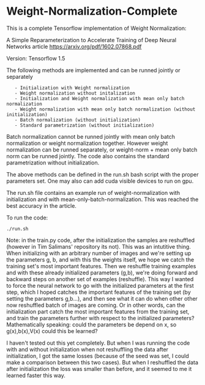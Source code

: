 # Weight-Normalization-Complete

This is a complete Tensorflow implementation of Weight Normalization:

A Simple Reparameterization to Accelerate Training of Deep Neural Networks article
https://arxiv.org/pdf/1602.07868.pdf

Version: Tensorflow 1.5

The following methods are implemented and can be runned jointly or separately
  
       - Initialization with Weight normalization
       - Weight normalization without initalization
       - Initialization and Weight normalization with mean only batch normalization
       - Weight normalization with mean only batch normalization (without initialization)
       - Batch normalization (without initialization)
       - Standard parametrization (without initialization)

Batch normalization cannot be runned jointly with mean only batch normalization or weight normalization together. However weight normalization can be runned separately, or weight-norm + mean only batch norm can be runned jointly. The code also contains the standard parametrization without initialization.

The above methods can be defined in the run.sh bash script with the proper parameters set. One may also can add cuda visible devices to run on gpu.

The run.sh file contains an example run of weight-normalization with initialization and with mean-only-batch-normalization. This was reached the best accuracy in the article. 

To run the code:

    ./run.sh


Note: in the train.py code, after the initialization the samples are reshuffled (however in Tim Salimans' repository its not). This was an intutitive thing. When initializing with an arbitrary number of images and we're setting up the parameters g, b, and with this the weights itself, we hope we catch the training set's most important features. Then we reshuffle training examples and with these already initialized parameters (g,b), we're doing forward and backward steps on another set of examples (reshuffle). This way I wanted to force the neural network to go with the initialized parameters at the first step, which I hoped catches the important features of the training set (by setting the parameters g,b...), and then see what it can do when other other now reshuffled batch of images are coming. Or in other words, can the initialization part catch the most important features from the training set, and train the parameters further with respect to the initialized parameters?
Mathematically speaking: could the parameters be depend on x, so g(x),b(x),V(x) could this be learned?

I haven't tested out this yet completely. But when I was running the code with and without initialization when not reshuffling the data after initialization, I got the same losses (because of the seed was set, I could make a comparison between this two cases). But when I reshuffled the data after initialization the loss was smaller than before, and it seemed to me it learned faster this way.



